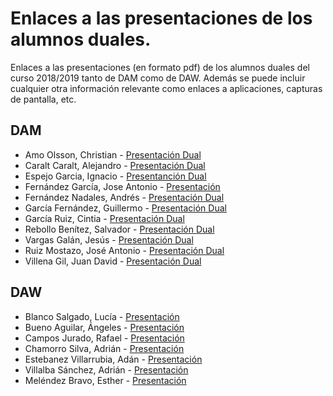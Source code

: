 # Enlaces a las presentaciones de los alumnos duales.

Enlaces a las presentaciones (en formato pdf) de los alumnos duales del curso 2018/2019 tanto de DAM como de DAW. Además se puede incluir cualquier otra información relevante como enlaces a aplicaciones, capturas de pantalla, etc.

## DAM

* Amo Olsson, Christian - [Presentación Dual](https://view.genial.ly/5c80f9d27a47dd56b8a4c5ee/presentacion-dual)
* Caralt Caralt, Alejandro - [Presentación Dual](https://view.genial.ly/5c7e509b7d15495764fb478e/presentacion-dual)
* Espejo Garcia, Ignacio - [Presentanción Dual](https://github.com/NachoEspejo/DUAL2019)
* Fernández García, Jose Antonio - [Presentación](https://github.com/joseanfernandez/presentacion-dual-fc)
* Fernández Nadales, Andrés - [Presentación Dual](https://github.com/andresfernandeznad/Presentacion-Dual)
* García Fernández, Guillermo - [Presentación Dual](https://github.com/GuillermoGarcia/presentacion-dual-2019)
* García Ruiz, Cintia - [Presentación Dual](https://view.genial.ly/5c84def0173b166bd5a7c03e/presentacion-dual)
* Rebollo Benítez, Salvador - [Presentación Dual](https://github.com/SalvaRebollo/Presentacion-Dual-DEKRA-Salvador-Rebollo-Benitez-2019) 
* Vargas Galán, Jesús - [Presentación Dual](https://view.genial.ly/5c7e509b7d15495764fb478e/presentacion-dual)
* Ruiz Mostazo, José Antonio - [Presentación Dual](https://view.genial.ly/5c7e509b7d15495764fb478e/presentacion-dual)
* Villena Gil, Juan David - [Presentación Dual](https://view.genial.ly/5c80fb174f100145bf66f01d/presentacion-dual)

## DAW

* Blanco Salgado, Lucía - [Presentación](https://github.com/joseanfernandez/presentacion-dual-fc)
* Bueno Aguilar, Ángeles - [Presentación](https://github.com/angelesbueno/formaciondual2)
* Campos Jurado, Rafael - [Presentación](https://github.com/rafacampjurado/presentacion2018-19/blob/master/Formaci%C3%B3n%20dual%202018-2019.pdf) 
* Chamorro Silva, Adrián - [Presentación](https://github.com/AdrianChSilva/Presentacion-Dual-CGI)
* Estebanez Villarrubia, Adán - [Presentación](https://github.com/AdanEstebanez99/Presentacion-DUAL-2DAW/blob/master/Presentacion%20DUAL%202DAW.pdf) 
* Villalba Sánchez, Adrián - [Presentación](https://github.com/AdrianVillalbaSanchez/Presentacion_Dual_2)
* Meléndez Bravo, Esther - [Presentación](https://github.com/esthermelendez/TESTING-VIEWNEXT/blob/master/VIEWNEXT%20TESTING.pdf)
